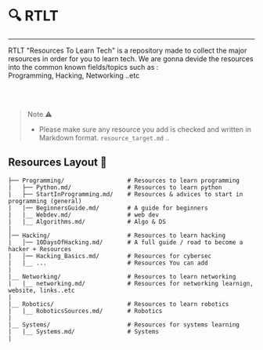 # :mag: RTLT 
--- 


RTLT "Resources To Learn Tech"  is a repository made to collect the major resources in order for you to learn tech. 
We are gonna devide the resources into the common known fields/topics such as : <br />
Programming, Hacking, Networking ..etc

<br /> <br />
> 
> Note :warning: <br />
>    - Please make sure any resource you add is checked and written in Markdown format. `resource_target.md` .. 
> 

## Resources Layout :confetti_ball: <br />



```shell
├── Programming/                  # Resources to learn programming
|   ├── Python.md/                # Resources to learn python 
|   ├── StartInProgramming.md/    # Resources & advices to start in programming (general) 
|   |── BeginnersGuide.md/        # A guide for beginners
|   |__ Webdev.md/                # web dev
|   |__ Algorithms.md/            # Algo & DS   
|
│── Hacking/                      # Resources to learn hacking
|   │── 10DaysOfHacking.md/       # A full guide / road to become a hacker + Resources 
|   │── Hacking_Basics.md/        # Resources for cybersec                         
|   |__ ...                       # Resources You can add
|
|__ Networking/                   # Resources to learn networking
|   |__ networking.md/            # Resources for networking learnign, website, links..etc
|   
|__ Robotics/                     # Resources to learn robotics 
|   |__ RoboticsSources.md/       # Robotics
|
|__ Systems/                      # Resources for systems learning 
|   |__ Systems.md/               # Systems 
|   
